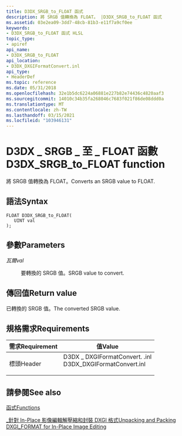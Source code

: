 ```yaml
---
title: D3DX_SRGB_to_FLOAT 函式
description: 將 SRGB 值轉換為 FLOAT。 |D3DX_SRGB_to_FLOAT 函式
ms.assetid: 03e2ea09-3dd7-48cb-81b3-e11f7a9cf0ee
keywords:
- D3DX_SRGB_to_FLOAT 函式 HLSL
topic_type:
- apiref
api_name:
- D3DX_SRGB_to_FLOAT
api_location:
- D3DX_DXGIFormatConvert.inl
api_type:
- HeaderDef
ms.topic: reference
ms.date: 05/31/2018
ms.openlocfilehash: 32e1b5dc6224a06881e227b82e74436c4820aaf3
ms.sourcegitcommit: 14010c34b35fa268046c7683f021f86de08ddd0a
ms.translationtype: MT
ms.contentlocale: zh-TW
ms.lasthandoff: 03/15/2021
ms.locfileid: "103946131"
---
```

# <a name="d3dx_srgb_to_float-function"></a><span data-ttu-id="c3335-105">D3DX \_ SRGB \_ 至 \_ FLOAT 函數</span><span class="sxs-lookup"><span data-stu-id="c3335-105">D3DX\_SRGB\_to\_FLOAT function</span></span>

<span data-ttu-id="c3335-106">將 SRGB 值轉換為 FLOAT。</span><span class="sxs-lookup"><span data-stu-id="c3335-106">Converts an SRGB value to FLOAT.</span></span>

## <a name="syntax"></a><span data-ttu-id="c3335-107">語法</span><span class="sxs-lookup"><span data-stu-id="c3335-107">Syntax</span></span>

``` syntax
FLOAT D3DX_SRGB_to_FLOAT(
   UINT val
);
```

## <a name="parameters"></a><span data-ttu-id="c3335-108">參數</span><span class="sxs-lookup"><span data-stu-id="c3335-108">Parameters</span></span>

<dl> <dt>

<span data-ttu-id="c3335-109">*瓦爾*</span><span class="sxs-lookup"><span data-stu-id="c3335-109">*val*</span></span> 
</dt> <dd>

<span data-ttu-id="c3335-110">要轉換的 SRGB 值。</span><span class="sxs-lookup"><span data-stu-id="c3335-110">SRGB value to convert.</span></span>

</dd> </dl>

## <a name="return-value"></a><span data-ttu-id="c3335-111">傳回值</span><span class="sxs-lookup"><span data-stu-id="c3335-111">Return value</span></span>

<span data-ttu-id="c3335-112">已轉換的 SRGB 值。</span><span class="sxs-lookup"><span data-stu-id="c3335-112">The converted SRGB value.</span></span>

## <a name="requirements"></a><span data-ttu-id="c3335-113">規格需求</span><span class="sxs-lookup"><span data-stu-id="c3335-113">Requirements</span></span>



| <span data-ttu-id="c3335-114">需求</span><span class="sxs-lookup"><span data-stu-id="c3335-114">Requirement</span></span> | <span data-ttu-id="c3335-115">值</span><span class="sxs-lookup"><span data-stu-id="c3335-115">Value</span></span> |
|-------------------|--------------------------------------------------------------------------------------------------------|
| <span data-ttu-id="c3335-116">標頭</span><span class="sxs-lookup"><span data-stu-id="c3335-116">Header</span></span><br/> | <dl> <span data-ttu-id="c3335-117"><dt>D3DX \_ DXGIFormatConvert. .inl</dt></span><span class="sxs-lookup"><span data-stu-id="c3335-117"><dt>D3DX\_DXGIFormatConvert.inl</dt></span></span> </dl> |



## <a name="see-also"></a><span data-ttu-id="c3335-118">請參閱</span><span class="sxs-lookup"><span data-stu-id="c3335-118">See also</span></span>

<dl> <dt>

[<span data-ttu-id="c3335-119">函式</span><span class="sxs-lookup"><span data-stu-id="c3335-119">Functions</span></span>](format-conversion-functions.md)
</dt> <dt>

[<span data-ttu-id="c3335-120">\_針對 In-Place 影像編輯解壓縮和封裝 DXGI 格式</span><span class="sxs-lookup"><span data-stu-id="c3335-120">Unpacking and Packing DXGI\_FORMAT for In-Place Image Editing</span></span>](dx-graphics-hlsl-unpacking-packing-dxgi-format.md)
</dt> </dl>

 

 





